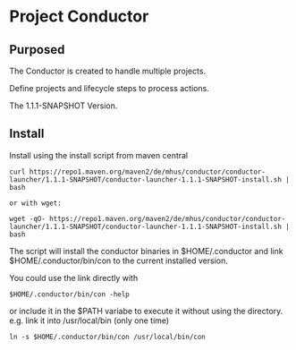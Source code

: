 
# Project Conductor

## Purposed

The Conductor is created to handle multiple projects.

Define projects and lifecycle steps to process actions.

The 1.1.1-SNAPSHOT Version.

## Install

Install using the install script from maven central

```
curl https://repo1.maven.org/maven2/de/mhus/conductor/conductor-launcher/1.1.1-SNAPSHOT/conductor-launcher-1.1.1-SNAPSHOT-install.sh | bash

or with wget:

wget -qO- https://repo1.maven.org/maven2/de/mhus/conductor/conductor-launcher/1.1.1-SNAPSHOT/conductor-launcher-1.1.1-SNAPSHOT-install.sh | bash

```

The script will install the conductor binaries in $HOME/.conductor and link $HOME/.conductor/bin/con to the current installed version.

You could use the link directly with 

```
$HOME/.conductor/bin/con -help
```

or include it in the $PATH variabe to execute it without using the directory. e.g. link it into /usr/local/bin (only one time)

```
ln -s $HOME/.conductor/bin/con /usr/local/bin/con
```


